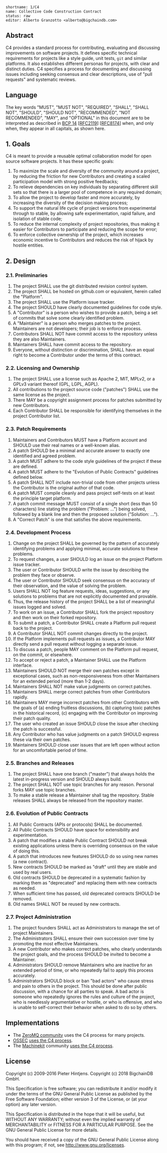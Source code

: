 ```
shortname: 1/C4
name: Collective Code Construction Contract
status: raw
editor: Alberto Granzotto <alberto@bigchaindb.com>
```

## Abstract

C4 provides a standard process for contributing, evaluating and discussing improvements on software projects. It defines specific technical requirements for projects like a style guide, unit tests, `git` and similar platforms. It also establishes different personas for projects, with clear and distinct duties. C4 specifies a process for documenting and discussing issues including seeking consensus and clear descriptions, use of "pull requests" and systematic reviews.

## Language

The key words "MUST", "MUST NOT", "REQUIRED", "SHALL", "SHALL NOT", "SHOULD", "SHOULD NOT", "RECOMMENDED", "NOT RECOMMENDED", "MAY", and "OPTIONAL" in this document are to be interpreted as described in [BCP 14](https://tools.ietf.org/html/bcp14) \[[RFC2119](https://tools.ietf.org/html/rfc2119)\] \[[RFC8174](https://tools.ietf.org/html/rfc8174)\] when, and only when, they appear in all capitals, as shown here.

## 1. Goals

C4 is meant to provide a reusable optimal collaboration model for open source software projects. It has these specific goals:

1. To maximize the scale and diversity of the community around a project, by reducing the friction for new Contributors and creating a scaled participation model with strong positive feedbacks;
1. To relieve dependencies on key individuals by separating different skill sets so that there is a larger pool of competence in any required domain;
1. To allow the project to develop faster and more accurately, by increasing the diversity of the decision making process;
1. To support the natural life cycle of project versions from experimental through to stable, by allowing safe experimentation, rapid failure, and isolation of stable code;
1. To reduce the internal complexity of project repositories, thus making it easier for Contributors to participate and reducing the scope for error;
1. To enforce collective ownership of the project, which increases economic incentive to Contributors and reduces the risk of hijack by hostile entities.

## 2. Design

### 2.1. Preliminaries

1. The project SHALL use the git distributed revision control system.
1. The project SHALL be hosted on github.com or equivalent, herein called the "Platform".
1. The project SHALL use the Platform issue tracker.
1. The project SHOULD have clearly documented guidelines for code style.
1. A "Contributor" is a person who wishes to provide a patch, being a set of commits that solve some clearly identified problem.
1. A "Maintainer" is a person who merges patches to the project. Maintainers are not developers; their job is to enforce process.
1. Contributors SHALL NOT have commit access to the repository unless they are also Maintainers.
1. Maintainers SHALL have commit access to the repository.
1. Everyone, without distinction or discrimination, SHALL have an equal right to become a Contributor under the terms of this contract.

### 2.2. Licensing and Ownership

1. The project SHALL use a license such as Apache 2, MIT, MPLv2, or a GPLv3 variant thereof (GPL, LGPL, AGPL).
1. All contributions to the project source code ("patches") SHALL use the same license as the project.
1. There MAY be a copyright assignment process for patches submitted by new Contributors.
1. Each Contributor SHALL be responsible for identifying themselves in the project Contributor list.

### 2.3. Patch Requirements

1. Maintainers and Contributors MUST have a Platform account and SHOULD use their real names or a well-known alias.
1. A patch SHOULD be a minimal and accurate answer to exactly one identified and agreed problem.
1. A patch MUST adhere to the code style guidelines of the project if these are defined.
1. A patch MUST adhere to the "Evolution of Public Contracts" guidelines defined below.
1. A patch SHALL NOT include non-trivial code from other projects unless the Contributor is the original author of that code.
1. A patch MUST compile cleanly and pass project self-tests on at least the principle target platform.
1. A patch commit message MUST consist of a single short (less than 50 characters) line stating the problem ("Problem: ...") being solved, followed by a blank line and then the proposed solution ("Solution: ...").
1. A "Correct Patch" is one that satisfies the above requirements.

### 2.4. Development Process

1. Change on the project SHALL be governed by the pattern of accurately identifying problems and applying minimal, accurate solutions to these problems.
1. To request changes, a user SHOULD log an issue on the project Platform issue tracker.
1. The user or Contributor SHOULD write the issue by describing the problem they face or observe.
1. The user or Contributor SHOULD seek consensus on the accuracy of their observation, and the value of solving the problem.
1. Users SHALL NOT log feature requests, ideas, suggestions, or any solutions to problems that are not explicitly documented and provable.
1. Thus, the release history of the project SHALL be a list of meaningful issues logged and solved.
1. To work on an issue, a Contributor SHALL fork the project repository and then work on their forked repository.
1. To submit a patch, a Contributor SHALL create a Platform pull request back to the project.
1. A Contributor SHALL NOT commit changes directly to the project.
1. If the Platform implements pull requests as issues, a Contributor MAY directly send a pull request without logging a separate issue.
1. To discuss a patch, people MAY comment on the Platform pull request, on the commit, or elsewhere.
1. To accept or reject a patch, a Maintainer SHALL use the Platform interface.
1. Maintainers SHOULD NOT merge their own patches except in exceptional cases, such as non-responsiveness from other Maintainers for an extended period (more than 1-2 days).
1. Maintainers SHALL NOT make value judgments on correct patches.
1. Maintainers SHALL merge correct patches from other Contributors rapidly.
1. Maintainers MAY merge incorrect patches from other Contributors with the goals of (a) ending fruitless discussions, (b) capturing toxic patches in the historical record, (c) engaging with the Contributor on improving their patch quality.
1. The user who created an issue SHOULD close the issue after checking the patch is successful.
1. Any Contributor who has value judgments on a patch SHOULD express these via their own patches.
1. Maintainers SHOULD close user issues that are left open without action for an uncomfortable period of time.

### 2.5. Branches and Releases

1. The project SHALL have one branch ("master") that always holds the latest in-progress version and SHOULD always build.
1. The project SHALL NOT use topic branches for any reason. Personal forks MAY use topic branches.
1. To make a stable release a Maintainer shall tag the repository. Stable releases SHALL always be released from the repository master.

### 2.6. Evolution of Public Contracts

1. All Public Contracts (APIs or protocols) SHALL be documented.
1. All Public Contracts SHOULD have space for extensibility and experimentation.
1. A patch that modifies a stable Public Contract SHOULD not break existing applications unless there is overriding consensus on the value of doing this.
1. A patch that introduces new features SHOULD do so using new names (a new contract).
1. New contracts SHOULD be marked as "draft" until they are stable and used by real users.
1. Old contracts SHOULD be deprecated in a systematic fashion by marking them as "deprecated" and replacing them with new contracts as needed.
1. When sufficient time has passed, old deprecated contracts SHOULD be removed.
1. Old names SHALL NOT be reused by new contracts.

### 2.7. Project Administration

1. The project founders SHALL act as Administrators to manage the set of project Maintainers.
1. The Administrators SHALL ensure their own succession over time by promoting the most effective Maintainers.
1. A new Contributor who makes correct patches, who clearly understands the project goals, and the process SHOULD be invited to become a Maintainer.
1. Administrators SHOULD remove Maintainers who are inactive for an extended period of time, or who repeatedly fail to apply this process accurately.
1. Administrators SHOULD block or ban "bad actors" who cause stress and pain to others in the project. This should be done after public discussion, with a chance for all parties to speak. A bad actor is someone who repeatedly ignores the rules and culture of the project, who is needlessly argumentative or hostile, or who is offensive, and who is unable to self-correct their behavior when asked to do so by others.

## Implementations

* The [ZeroMQ community](http://zeromq.org) uses the C4 process for many projects.
* [OSSEC](http://www.ossec.net/) [uses the C4 process](https://ossec-docs.readthedocs.org/en/latest/development/oRFC/orfc-1.html).
* The [Machinekit](http://www.machinekit.io/) community [uses the C4 process](http://www.machinekit.io/about/).

## License

Copyright (c) 2009-2016 Pieter Hintjens.
Copyright (c) 2018 BigchainDB GmbH.

This Specification is free software; you can redistribute it and/or modify it under the terms of the GNU General Public License as published by the Free Software Foundation; either version 3 of the License, or (at your option) any later version.

This Specification is distributed in the hope that it will be useful, but WITHOUT ANY WARRANTY; without even the implied warranty of MERCHANTABILITY or FITNESS FOR A PARTICULAR PURPOSE. See the GNU General Public License for more details.

You should have received a copy of the GNU General Public License along with this program; if not, see <http://www.gnu.org/licenses>.

